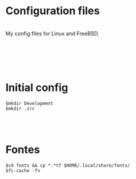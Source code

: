 # Configuration files

<br>
My config files for Linux and FreeBSD.

<br><br><br><br>

# Initial config
```
$mkdir Development
$mkdir .src
```

<br><br>

# Fontes
```
$cd fonts && cp *.*tf $HOME/.local/share/fonts/
$fc-cache -fv
```
